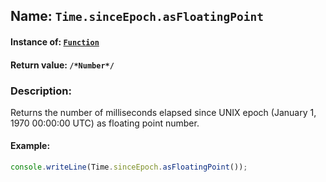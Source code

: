 ## Name: `Time.sinceEpoch.asFloatingPoint`

#### Instance of: [`Function`](Function.md)

#### Return value: `/*Number*/`

### Description:

Returns the number of milliseconds elapsed since UNIX epoch 
(January 1, 1970 00:00:00 UTC) as floating point number.

#### Example:

```js
console.writeLine(Time.sinceEpoch.asFloatingPoint());
```

